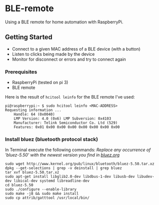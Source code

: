 # BLE-remote

Using a BLE remote for home automation with RaspberryPi.

## Getting Started

- Connect to a given MAC address of a BLE device (with a button)
- Listen to clicks being made by the device
- Monitor for disconnect or errors and try to connect again

### Prerequisites
- RaspberryPi (tested on pi 3)
- BLE remote

Here is the result of ```hcitool leinfo``` for the BLE remote I've used:
```shell
pi@raspberrypi:~ $ sudo hcitool leinfo <MAC-ADDRESS>
Requesting information ...
	Handle: 64 (0x0040)
	LMP Version: 4.0 (0x6) LMP Subversion: 0x4103
	Manufacturer: Telink Semiconductor Co. Ltd (529)
	Features: 0x01 0x00 0x00 0x00 0x00 0x00 0x00 0x00
```

### Install bluez (bluetooth protocol stack)
In Terminal execute the following commands:
*Replace any occurrence of 'bluez-5.50' with the newest version you find in [bluez.org](http://www.bluez.org/download/)*

```shell
sudo wget http://www.kernel.org/pub/linux/bluetooth/bluez-5.50.tar.xz
dpkg --get-selections | grep -v deinstall | grep bluez
tar xvf bluez-5.50.tar.xz
sudo apt-get install libglib2.0-dev libdbus-1-dev libusb-dev libudev-dev libical-dev systemd libreadline-dev
cd bluez-5.50
sudo ./configure --enable-library
sudo make -j8 && sudo make install
sudo cp attrib/gatttool /usr/local/bin/
```
